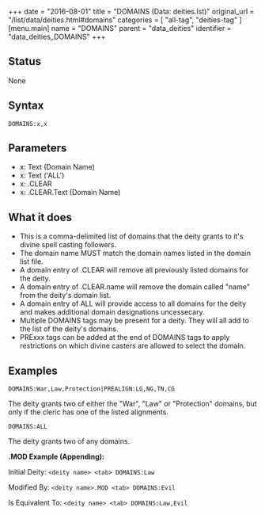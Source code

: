 +++
date = "2016-08-01"
title = "DOMAINS (Data: deities.lst)"
original_url = "/list/data/deities.html#domains"
categories = [ "all-tag", "deities-tag" ]
[menu.main]
    name = "DOMAINS"
    parent = "data_deities"
    identifier = "data_deities_DOMAINS"
+++

## Status

None

## Syntax

`DOMAINS:x,x`

## Parameters

-   x: Text (Domain Name)
-   x: Text ('ALL')
-   x: .CLEAR
-   x: .CLEAR.Text (Domain Name)



What it does
------------

-   This is a comma-delimited list of domains that the deity grants to
    it's divine spell casting followers.
-   The domain name MUST match the domain names listed in the domain
    list file.
-   A domain entry of .CLEAR will remove all previously listed domains
    for the deity.
-   A domain entry of .CLEAR.name will remove the domain called "name"
    from the deity's domain list.
-   A domain entry of ALL will provide access to all domains for the
    deity and makes additional domain designations uncessecary.
-   Multiple DOMAINS tags may be present for a deity. They will all add
    to the list of the deity's domains.
-   PRExxx tags can be added at the end of DOMAINS tags to apply
    restrictions on which divine casters are allowed to select
    the domain.

Examples
--------

`DOMAINS:War,Law,Protection|PREALIGN:LG,NG,TN,CG`

The deity grants two of either the "War", "Law" or "Protection" domains,
but only if the cleric has one of the listed alignments.

`DOMAINS:ALL`

The deity grants two of any domains.

**.MOD Example (Appending):**

Initial Deity: `<deity name> <tab> DOMAINS:Law`

Modified By: `<deity name>.MOD <tab> DOMAINS:Evil`

Is Equivalent To: `<deity name> <tab> DOMAINS:Law,Evil`


